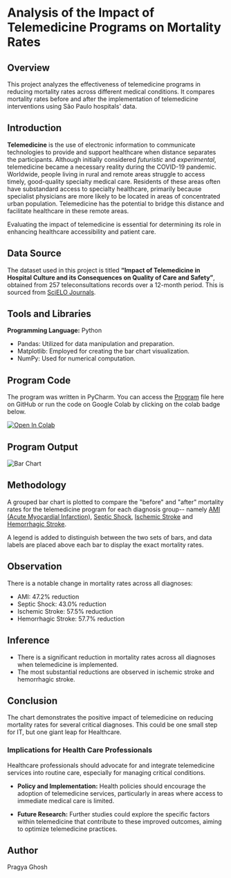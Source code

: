 # Analysis of the Impact of Telemedicine Programs on Mortality Rates

## Overview
This project analyzes the effectiveness of telemedicine programs in reducing mortality rates across different medical conditions. It compares mortality rates before and after the implementation of telemedicine interventions using São Paulo hospitals' data.

## Introduction
**Telemedicine** is the use of electronic information to communicate technologies to provide and support healthcare when distance separates the participants. Although initially considered *futuristic* and *experimental*, telemedicine became a necessary reality during the COVID-19 pandemic. Worldwide, people living in rural and remote areas struggle to access timely, good-quality specialty medical care. Residents of these areas often have substandard access to specialty healthcare, primarily because specialist physicians are more likely to be located in areas of concentrated urban population. Telemedicine has the potential to bridge this distance and facilitate healthcare in these remote areas.

Evaluating the impact of telemedicine is essential for determining its role in enhancing healthcare accessibility and patient care.

## Data Source
The dataset used in this project is titled **“Impact of Telemedicine in Hospital Culture and its Consequences on Quality of Care and Safety”**, obtained from 257 teleconsultations records over a 12-month period. This is sourced from [SciELO Journals](https://scielo.figshare.com/articles/dataset/Impact_of_telemedicine_in_hospital_culture_and_its_consequences_on_quality_of_care_and_safety/20029458/1?file=35773332).

## Tools and Libraries
**Programming Language:** Python
- Pandas: Utilized for data manipulation and preparation.
- Matplotlib: Employed for creating the bar chart visualization.
- NumPy: Used for numerical computation.

## Program Code
The program was written in PyCharm. You can access the [Program](Program) file here on GitHub or run the code on Google Colab by clicking on the colab badge below.

[![Open In Colab](https://colab.research.google.com/assets/colab-badge.svg)](https://colab.research.google.com/drive/1ggGqNibgKQZT--O2zrj_yqlpQfhImVpS)

## Program Output
![Bar Chart](https://github.com/user-attachments/assets/340d3af3-ae70-4da6-82df-36e68765195c)

## Methodology
A grouped bar chart is plotted to compare the "before" and "after" mortality rates for the telemedicine program for each diagnosis group-- namely [AMI (Acute Myocardial Infarction)](https://en.wikipedia.org/wiki/Myocardial_infarction), [Septic Shock](https://en.wikipedia.org/wiki/Septic_shock), [Ischemic Stroke](https://en.wikipedia.org/wiki/Stroke#Classification) and [Hemorrhagic Stroke](https://en.wikipedia.org/wiki/Stroke#Classification).

A legend is added to distinguish between the two sets of bars, and data labels are placed above each bar to display the exact mortality rates.

## Observation
There is a notable change in mortality rates across all diagnoses:
  - AMI: 47.2% reduction
  - Septic Shock: 43.0% reduction
  - Ischemic Stroke: 57.5% reduction
  - Hemorrhagic Stroke: 57.7% reduction

## Inference
- There is a significant reduction in mortality rates across all diagnoses when telemedicine is implemented.
- The most substantial reductions are observed in ischemic stroke and hemorrhagic stroke.

## Conclusion
The chart demonstrates the positive impact of telemedicine on reducing mortality rates for several critical diagnoses. This could be one small step for IT, but one giant leap for Healthcare.

### Implications for Health Care Professionals
Healthcare professionals should advocate for and integrate telemedicine services into routine care, especially for managing critical conditions.

- **Policy and Implementation:**
  Health policies should encourage the adoption of telemedicine services, particularly in areas where access to immediate medical care is limited.
    
- **Future Research:**
  Further studies could explore the specific factors within telemedicine that contribute to these improved outcomes, aiming to optimize telemedicine practices.

## Author
Pragya Ghosh
